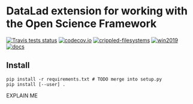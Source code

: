 # DataLad extension for working with the Open Science Framework

[![Travis tests status](https://secure.travis-ci.org/datalad/datalad-osf.png?branch=master)](https://travis-ci.org/datalad/datalad-osf) [![codecov.io](https://codecov.io/github/datalad/datalad-osf/coverage.svg?branch=master)](https://codecov.io/github/datalad/datalad-osf?branch=master) [![crippled-filesystems](https://github.com/datalad/datalad-osf/workflows/crippled-filesystems/badge.svg)](https://github.com/datalad/datalad-osf/actions?query=workflow%3Acrippled-filesystems) [![win2019](https://github.com/datalad/datalad-osf/workflows/win2019/badge.svg)](https://github.com/datalad/datalad-osf/actions?query=workflow%3Awin2019)  [![docs](https://github.com/datalad/datalad-osf/workflows/docs/badge.svg)](https://github.com/datalad/datalad-osf/actions?query=workflow%3Adocs)

## Install

```
pip install -r requirements.txt # TODO merge into setup.py
pip install [--user] .
```

EXPLAIN ME
